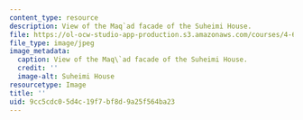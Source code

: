 ```yaml
---
content_type: resource
description: View of the Maq`ad facade of the Suheimi House.
file: https://ol-ocw-studio-app-production.s3.amazonaws.com/courses/4-615-the-architecture-of-cairo-spring-2002/9cc5cdc05d4c19f7bf8d9a25f564ba23_1151.jpeg
file_type: image/jpeg
image_metadata:
  caption: View of the Maq\`ad facade of the Suheimi House.
  credit: ''
  image-alt: Suheimi House
resourcetype: Image
title: ''
uid: 9cc5cdc0-5d4c-19f7-bf8d-9a25f564ba23
---
```

